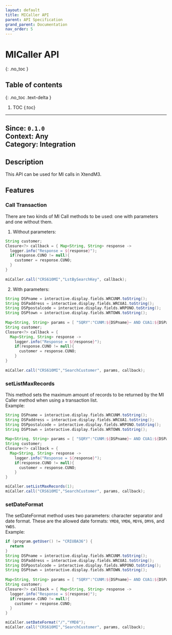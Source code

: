 ```yaml
---
layout: default
title: MICaller API
parent: API Specification
grand_parent: Documentation
nav_order: 5
---
```


# MICaller API
{: .no_toc }

## Table of contents
{: .no_toc .text-delta }

1. TOC
{:toc}

---
**Since**: `0.1.0`  
**Context**: Any  
**Category**: Integration  
---

## Description
This API can be used for MI calls in XtendM3.

## Features
### Call Transaction
There are two kinds of MI Call methods to be used: one with parameters and one without them.

1. Without parameters:

```groovy
String customer;
Closure<?> callback = { Map<String, String> response ->
  logger.info("Response = ${response}");
  if(response.CUNO != null){
    customer = response.CUNO;
  }
}
    
miCaller.call("CRS610MI","LstBySearchKey", callback);
```

2. With parameters:

```groovy
String DSPname = interactive.display.fields.WRCUNM.toString();
String DSPaddress = interactive.display.fields.WRCUA1.toString();
String DSPpostalcode = interactive.display.fields.WRPONO.toString();
String DSPtown = interactive.display.fields.WRTOWN.toString();
    
Map<String, String> params = [ "SQRY":"CUNM:${DSPname}~ AND CUA1:${DSPaddress} AND PONO:${DSPpostalcode} AND TOWN:{DSPtown}".toString() ]; // toString is needed to convert from gstring to string
String customer;
Closure<?> callback = {
  Map<String, String> response ->
    logger.info("Response = ${response}");
    if(response.CUNO != null){
      customer = response.CUNO;
    }
}
    
miCaller.call("CRS610MI","SearchCustomer", params, callback);  
```

### setListMaxRecords
This method sets the maximum amount of records to be returned by the MI Caller method when using a transaction list. <br>
Example:
```groovy
String DSPname = interactive.display.fields.WRCUNM.toString();
String DSPaddress = interactive.display.fields.WRCUA1.toString();
String DSPpostalcode = interactive.display.fields.WRPONO.toString();
String DSPtown = interactive.display.fields.WRTOWN.toString();
    
Map<String, String> params = [ "SQRY":"CUNM:${DSPname}~ AND CUA1:${DSPaddress} AND PONO:${DSPpostalcode} AND TOWN:{DSPtown}".toString() ]; // toString is needed to convert from gstring to string
String customer;
Closure<?> callback = {
  Map<String, String> response ->
    logger.info("Response = ${response}");
    if(response.CUNO != null){
      customer = response.CUNO;  
    }
}

miCaller.setListMaxRecords(1);
miCaller.call("CRS610MI","SearchCustomer", params, callback);  
```

### setDateFormat
The setDateFormat method uses two parameters: character separator and date format. These are the allowed date formats: `YMD8`, `YMD6`, `MDY6`, `DMY6`, and `YWD5`. <br>
Example:
```groovy
if (program.getUser() != "CRIUBA36") {
  return 
}
String DSPname = interactive.display.fields.WRCUNM.toString();
String DSPaddress = interactive.display.fields.WRCUA1.toString();
String DSPpostalcode = interactive.display.fields.WRPONO.toString();
String DSPtown = interactive.display.fields.WRTOWN.toString();
   
Map<String, String> params = [ "SQRY":"CUNM:${DSPname}~ AND CUA1:${DSPaddress} AND PONO:${DSPpostalcode} AND TOWN:{DSPtown}".toString() ]; // toString is needed to convert from gstring to string
String customer;
Closure<?> callback = { Map<String, String> response ->
  logger.info("Response = ${response}");
  if(response.CUNO != null){
    customer = response.CUNO;
  }
}

miCaller.setDateFormat("/","YMD8");
miCaller.call("CRS610MI","SearchCustomer", params, callback);  
```